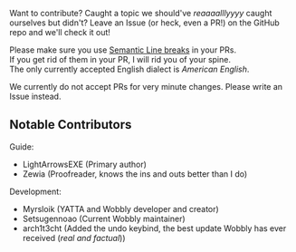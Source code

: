 Want to contribute?
Caught a topic we should've *reaaaalllyyyy* caught ourselves but didn't?
Leave an Issue (or heck, even a PR!)
on the GitHub repo and we'll check it out!

Please make sure you use [Semantic Line breaks] in your PRs.<br>
If you get rid of them in your PR,
I will rid you of your spine.<br>
The only currently accepted English dialect is *American English*.<br>

We currently do not accept PRs for very minute changes.
Please write an Issue instead.



## Notable Contributors

Guide:

- LightArrowsEXE (Primary author)
- Zewia (Proofreader, knows the ins and outs better than I do)

Development:

- Myrsloik (YATTA and Wobbly developer and creator)
- Setsugennoao (Current Wobbly maintainer)
- arch1t3cht (Added the undo keybind, the best update Wobbly has ever received (*real and factual*))


[//]: <> (urls)
[Semantic Line Breaks]: https://docs.fluidattacks.com/development/writing/slb/
